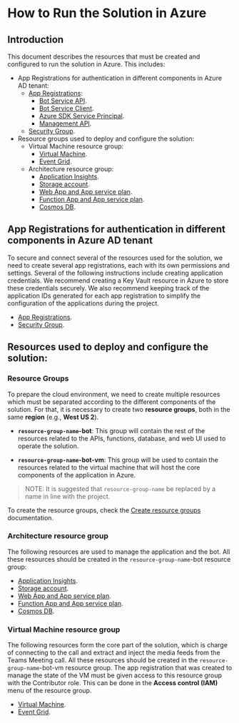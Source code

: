 # How to Run the Solution in Azure

## Introduction

This document describes the resources that must be created and configured to run the solution in Azure. This includes:

- App Registrations for authentication in different components in Azure AD tenant:
    - [App Registrations](app_registrations.md#app-registrations):
        - [Bot Service API](app_registrations.md#how-to-setup-bot-service-api-application-registration).
        - [Bot Service Client](app_registrations.md#how-to-setup-bot-service-client-application-registration).
        - [Azure SDK Service Principal](azure_sdk_service_principal.md).
        - [Management API](app_registrations.md#how-to-setup-management-api-application-registration).
    - [Security Group](security_group.md).
- Resource groups used to deploy and configure the solution: 
    - Virtual Machine resource group:
        - [Virtual Machine](bot_service_virtual_machine.md).
        - [Event Grid](configure_event_grid.md).
    - Architecture resource group:
        - [Application Insights](application_insights.md).
        - [Storage account](storage_account.md).
        - [Web App and App service plan](web_app_and_app_service_plan.md).
        - [Function App and App service plan](function_app_and_app_service_plan.md).
        - [Cosmos DB](cosmos_db.md).

## App Registrations for authentication in different components in Azure AD tenant
To secure and connect several of the resources used for the solution, we need to create several app registrations, each with its own permissions and settings. Several of the following instructions include creating application credentials. We recommend creating a Key Vault resource in Azure to store these credentials securely. We also recommend keeping track of the application IDs generated for each app registration to simplify the configuration of the applications during the project.  

- [App Registrations](app_registrations.md#app-registrations).
- [Security Group](security_group.md).

## Resources used to deploy and configure the solution:

### Resource Groups 
To prepare the cloud environment, we need to create multiple resources which must be separated according to the different components of the solution. For that, it is necessary to create two **resource groups**, both in the same **region** (e.g., **West US 2**). 

- **`resource-group-name`-bot**: This group will contain the rest of the resources related to the APIs, functions, database, and web UI used to operate the solution.

- **`resource-group-name`-bot-vm**: This group will be used to contain the resources related to the virtual machine that will host the core components of the application in Azure. 

> NOTE: It is suggested that `resource-group-name` be replaced by a name in line with the project.

To create the resource groups, check the [Create resource groups](https://docs.microsoft.com/en-us/azure/azure-resource-manager/management/manage-resource-groups-portal#create-resource-groups) documentation.

### Architecture resource group

The following resources are used to manage the application and the bot. All these resources should be created in the `resource-group-name`-bot resource group:

- [Application Insights](application_insights.md).
- [Storage account](storage_account.md).
- [Web App and App service plan](web_app_and_app_service_plan.md).
- [Function App and App service plan](function_app_and_app_service_plan.md).
- [Cosmos DB](cosmos_db.md#cosmos-db-database).

### Virtual Machine resource group

The following resources form the core part of the solution, which is charge of connecting to the call and extract and inject the media feeds from the Teams Meeting call. 
All these resources should be created in the `resource-group-name`-bot-vm resource group. 
The app registration that was created to manage the state of the VM must be given access to this resource group with the Contributor role. This can be done in the **Access control (IAM)** menu of the resource group.

- [Virtual Machine](bot_service_virtual_machine.md).
- [Event Grid](configure_event_grid.md##how-to-configure-event-grid).
